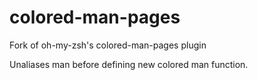 # colored-man-pages

Fork of oh-my-zsh's colored-man-pages plugin

Unaliases man before defining new colored man function.
